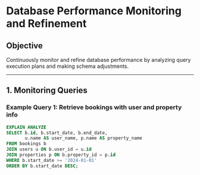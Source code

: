 # Database Performance Monitoring and Refinement

## Objective
Continuously monitor and refine database performance by analyzing query execution plans and making schema adjustments.

---

## 1. Monitoring Queries

### Example Query 1: Retrieve bookings with user and property info
```sql
EXPLAIN ANALYZE
SELECT b.id, b.start_date, b.end_date,
       u.name AS user_name, p.name AS property_name
FROM bookings b
JOIN users u ON b.user_id = u.id
JOIN properties p ON b.property_id = p.id
WHERE b.start_date >= '2024-01-01'
ORDER BY b.start_date DESC;
